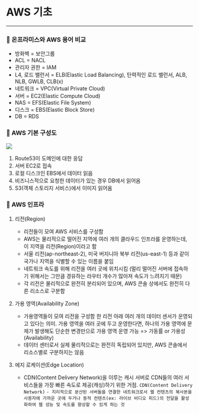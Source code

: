 # AWS 기초
---

### 📌 온프라미스와 AWS 용어 비교

- 방화벽 = 보안그룹
- ACL = NACL
- 관리자 권한 = IAM
- L4, 로드 밸런서 = ELB(Elastic Load Balancing), 탄력적인 로드 밸런서, ALB, NLB, GWLB, CLB(x)
- 네트워크 = VPC(Virtual Private Cloud)
- 서버 = EC2(Elastic Compute Cloud)
- NAS = EFS(Elastic File System)
- 디스크 = EBS(Elastic Block Store)
- DB = RDS 

### 📌 AWS 기본 구성도

![](https://i.imgur.com/XR0sD4q.png)

1. Route53이 도메인에 대한 응답
2. 서버 EC2로 접속
3. 로컬 디스크인 EBS에서 데이터 읽음
4. 비즈니스적으로 요청한 데이터가 있는 경우 DB에서 읽어옴
5. S3(객체 스토리지 서비스)에서 이미지 읽어옴

### 📌 AWS 인프라

1) 리전(Region)
	- 리전들이 모여 AWS 서비스를 구성함
	- AWS는 물리적으로 떨어진 지역에 여러 개의 클라우드 인프라를 운영하는데, 이 지역을 리전(Region)이라고 함
	- 서울 리전(ap-northeast-2), 미국 버지니아 북부 리전(us-east-1) 등과 같이 국가나 지역을 식별할 수 있는 이름을 붙임
	- 네트워크 속도를 위해 리전을 여러 곳에 위치시킴 (멀리 떨어진 서버에 접속하기 위해서는 그만큼 경유하는 라우터 개수가 많아져 속도가 느려지기 때문)
	- 각 리전은 물리적으로 완전히 분리되어 있으며, AWS 콘솔 상에서도 완전히 다른 리소스로 구분함

2) 가용 영역(Availability Zone)
	- 가용영역들이 모여 리전을 구성함
		  한 리전 아래 여러 개의 데이터 센서가 운영되고 있다는 의미.
			가용 영역을 여러 곳에 두고 운영한다면, 하나의 가용 영역에 문제가 발생해도 단순한 변경만으로 가용 영역 운영 가능
			 => 가동률 or 가용성(Availability)
	- 데이터 센터로서 실제 물리적으로는 완전히 독립되어 있지만, AWS 콘솔에서 리소스별로 구분하지는 않음

3) 에지 로케이션(Edge Location)
	-  CDN(Content Delivery Network)을 이루는 캐시 서버로 CDN들의 여러 서비스들을 가장 빠른 속도로 제공(캐싱)하기 위한 거점.
			`CDN(Content Delivery Network)`
			` - 지리적으로 분산된 서버들을 연결한 네트워크로서 웹 컨텐츠의 복사본을 사용자에 가까운 곳에 두거나 동적 컨텐츠(ex: 라이브 비디오 피드)의 전달을 활성화하여 웹 성능 및 속도를 향상할 수 있게 하는 것 `

